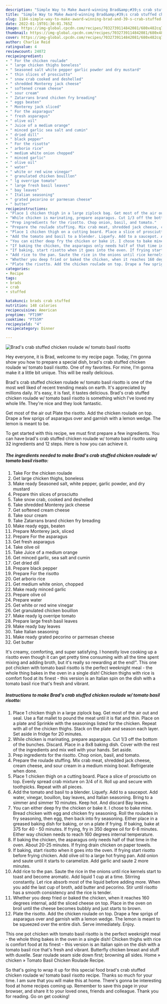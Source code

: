 ```yaml
---
description: "Simple Way to Make Award-winning Brad&amp;#39;s crab stuffed chicken roulade w/ tomato basil risotto"
title: "Simple Way to Make Award-winning Brad&amp;#39;s crab stuffed chicken roulade w/ tomato basil risotto"
slug: 1184-simple-way-to-make-award-winning-brad-and-39-s-crab-stuffed-chicken-roulade-w-tomato-basil-risotto
date: 2022-01-19T01:30:01.765Z
image: https://img-global.cpcdn.com/recipes/7032739114842081/680x482cq70/brads-crab-stuffed-chicken-roulade-w-tomato-basil-risotto-recipe-main-photo.jpg
thumbnail: https://img-global.cpcdn.com/recipes/7032739114842081/680x482cq70/brads-crab-stuffed-chicken-roulade-w-tomato-basil-risotto-recipe-main-photo.jpg
cover: https://img-global.cpcdn.com/recipes/7032739114842081/680x482cq70/brads-crab-stuffed-chicken-roulade-w-tomato-basil-risotto-recipe-main-photo.jpg
author: Charlie Reid
ratingvalue: 4
reviewcount: 24072
recipeingredient:
- " For the chicken roulade"
- " large chicken thighs boneless"
- " Seasoned salt white pepper garlic powder and dry mustard"
- " thin slices of prosciutto"
- " snow crab cooked and deshelled"
- " shredded Monterey jack cheese"
- " softened cream cheese"
- " sour cream"
- " Zatarrans brand chicken fry breading"
- " eggs beaten"
- " Monterey jack sliced"
- " For the asparagus"
- " fresh asparagus"
- " olive oil"
- " Juice of a medium orange"
- " minced garlic sea salt and cumin"
- " dried dill"
- " black pepper"
- " For the risotto"
- " arborio rice"
- " medium white onion chopped"
- " minced garlic"
- " olive oil"
- " water"
- " white or red wine vinegar"
- " granulated chicken bouillon"
- " lg overripe tomato"
- " large fresh basil leaves"
- " bay leaves"
- " Italian seasoning"
- " grated pecorino or parmesan cheese"
- " butter"
recipeinstructions:
- "Place 1 chicken thigh in a large ziplock bag. Get most of the air out and seal. Use a flat mallet to pound the meat until it is flat and thin. Place on a plate and Sprinkle with the seasonings listed for the chicken. Repeat with all of the chicken thighs. Stack on the plate and season each layer. Set aside in fridge for 20 minutes."
- "While chicken is marinating, prepare asparagus. Cut 1/3 off the bottom of the bunches. Discard. Place in a 8x8 baking dish. Cover with the rest of the ingredients and mix well with your hands. Set aside."
- "Prep ingredients for the risotto. Chop onion, basil, and tomato."
- "Prepare the roulade stuffing. Mix crab meat, shredded jack cheese, cream cheese, and sour cream in a medium mixing bowl. Refrigerate when done."
- "Place 1 chicken thigh on a cutting board. Place a slice of prosciutto on top. Evenly spread crab mixture on 3/4 of it. Roll up and secure with toothpicks. Repeat with all pieces."
- "Add the tomato and basil to a blender. Liquefy. Add to a saucepot. Add water, vinegar, bouillon, bay leaves, and Italian seasoning. Bring to a simmer and simmer 10 minutes. Keep hot. And discard Bay leaves."
- "You can either deep fry the chicken or bake it. I chose to bake mine. Bread chicken with egg and chicken fry seasoning. Roll the roulades in fry seasoning, then egg, then back into fry seasoning. Either place in a greased baking dish for baking, or on a plate if frying. If baking, bake at 375 for 40 - 50 minutes. If frying, fry in 350 degree oil for 6-8 minutes. Either way chicken needs to reach 160 degrees internal temperature."
- "If baking the chicken, the asparagus only needs half of that time in the oven. About 20-25 minutes. If frying drain chicken on paper towels."
- "If baking, start risotto when it goes into the oven. If frying start risotto before frying chicken. Add olive oil to a large hot frying pan. Add onion and saute until it starts to caramelize. Add garlic and saute 2 more minutes."
- "Add rice to the pan. Saute the rice in the onions until rice kernels start to toast and become aromatic. Add liquid 1 cup at a time. Stirring constantly. Let rice absorb most of the liquid before adding more. When you add the last cup of broth, add butter and pecorino. Stir until risotto has a smooth consistency and the rice is tender."
- "Whether you deep fried or baked the chicken, when it reaches 160 degrees internal, add the sliced cheese on top. Place in the oven on broil until the cheese becomes bubbly and just starts to brown."
- "Plate the risotto. Add the chicken roulade on top. Drape a few sprigs of asparagus over and garnish with a lemon wedge. The lemon is meant to be squeezed over the entire dish. Serve immediately. Enjoy."
categories:
- Recipe
tags:
- brads
- crab
- stuffed

katakunci: brads crab stuffed 
nutrition: 148 calories
recipecuisine: American
preptime: "PT19M"
cooktime: "PT55M"
recipeyield: "4"
recipecategory: Dinner

---
```



![Brad&#39;s crab stuffed chicken roulade w/ tomato basil risotto](https://img-global.cpcdn.com/recipes/7032739114842081/680x482cq70/brads-crab-stuffed-chicken-roulade-w-tomato-basil-risotto-recipe-main-photo.jpg)

Hey everyone, it is Brad, welcome to my recipe page. Today, I'm gonna show you how to prepare a special dish, brad&#39;s crab stuffed chicken roulade w/ tomato basil risotto. One of my favorites. For mine, I'm gonna make it a little bit unique. This will be really delicious.

Brad&#39;s crab stuffed chicken roulade w/ tomato basil risotto is one of the most well liked of recent trending meals on earth. It's appreciated by millions daily. It's easy, it is fast, it tastes delicious. Brad&#39;s crab stuffed chicken roulade w/ tomato basil risotto is something which I've loved my whole life. They're nice and they look fantastic.

Get most of the air out Plate the risotto. Add the chicken roulade on top. Drape a few sprigs of asparagus over and garnish with a lemon wedge. The lemon is meant to be.


To get started with this recipe, we must first prepare a few ingredients. You can have brad&#39;s crab stuffed chicken roulade w/ tomato basil risotto using 32 ingredients and 12 steps. Here is how you can achieve it.

<!--inarticleads1-->

##### The ingredients needed to make Brad&#39;s crab stuffed chicken roulade w/ tomato basil risotto:

1. Take  For the chicken roulade
1. Get  large chicken thighs, boneless
1. Make ready  Seasoned salt, white pepper, garlic powder, and dry mustard
1. Prepare  thin slices of prosciutto
1. Take  snow crab, cooked and deshelled
1. Take  shredded Monterey jack cheese
1. Get  softened cream cheese
1. Take  sour cream
1. Take  Zatarrans brand chicken fry breading
1. Make ready  eggs, beaten
1. Prepare  Monterey jack, sliced
1. Prepare  For the asparagus
1. Get  fresh asparagus
1. Take  olive oil
1. Take  Juice of a medium orange
1. Get  minced garlic, sea salt and cumin
1. Get  dried dill
1. Prepare  black pepper
1. Prepare  For the risotto
1. Get  arborio rice
1. Get  medium white onion, chopped
1. Make ready  minced garlic
1. Prepare  olive oil
1. Prepare  water
1. Get  white or red wine vinegar
1. Get  granulated chicken bouillon
1. Make ready  lg overripe tomato
1. Prepare  large fresh basil leaves
1. Make ready  bay leaves
1. Take  Italian seasoning
1. Make ready  grated pecorino or parmesan cheese
1. Get  butter


It&#39;s creamy, comforting, and super satisfying. I honestly love cooking up a risotto even though it can get pretty time consuming with all the time spent mixing and adding broth, but it&#39;s really so rewarding at the end!&#34;. This one pot chicken with tomato basil risotto is the perfect weeknight meal - the whole thing bakes in the oven in a single dish! Chicken thighs with rice is comfort food at its finest - this version is an Italian spin on the dish with a tomato basil rice that&#39;s fresh and vibrant. 

<!--inarticleads2-->

##### Instructions to make Brad&#39;s crab stuffed chicken roulade w/ tomato basil risotto:

1. Place 1 chicken thigh in a large ziplock bag. Get most of the air out and seal. Use a flat mallet to pound the meat until it is flat and thin. Place on a plate and Sprinkle with the seasonings listed for the chicken. Repeat with all of the chicken thighs. Stack on the plate and season each layer. Set aside in fridge for 20 minutes.
1. While chicken is marinating, prepare asparagus. Cut 1/3 off the bottom of the bunches. Discard. Place in a 8x8 baking dish. Cover with the rest of the ingredients and mix well with your hands. Set aside.
1. Prep ingredients for the risotto. Chop onion, basil, and tomato.
1. Prepare the roulade stuffing. Mix crab meat, shredded jack cheese, cream cheese, and sour cream in a medium mixing bowl. Refrigerate when done.
1. Place 1 chicken thigh on a cutting board. Place a slice of prosciutto on top. Evenly spread crab mixture on 3/4 of it. Roll up and secure with toothpicks. Repeat with all pieces.
1. Add the tomato and basil to a blender. Liquefy. Add to a saucepot. Add water, vinegar, bouillon, bay leaves, and Italian seasoning. Bring to a simmer and simmer 10 minutes. Keep hot. And discard Bay leaves.
1. You can either deep fry the chicken or bake it. I chose to bake mine. Bread chicken with egg and chicken fry seasoning. Roll the roulades in fry seasoning, then egg, then back into fry seasoning. Either place in a greased baking dish for baking, or on a plate if frying. If baking, bake at 375 for 40 - 50 minutes. If frying, fry in 350 degree oil for 6-8 minutes. Either way chicken needs to reach 160 degrees internal temperature.
1. If baking the chicken, the asparagus only needs half of that time in the oven. About 20-25 minutes. If frying drain chicken on paper towels.
1. If baking, start risotto when it goes into the oven. If frying start risotto before frying chicken. Add olive oil to a large hot frying pan. Add onion and saute until it starts to caramelize. Add garlic and saute 2 more minutes.
1. Add rice to the pan. Saute the rice in the onions until rice kernels start to toast and become aromatic. Add liquid 1 cup at a time. Stirring constantly. Let rice absorb most of the liquid before adding more. When you add the last cup of broth, add butter and pecorino. Stir until risotto has a smooth consistency and the rice is tender.
1. Whether you deep fried or baked the chicken, when it reaches 160 degrees internal, add the sliced cheese on top. Place in the oven on broil until the cheese becomes bubbly and just starts to brown.
1. Plate the risotto. Add the chicken roulade on top. Drape a few sprigs of asparagus over and garnish with a lemon wedge. The lemon is meant to be squeezed over the entire dish. Serve immediately. Enjoy.


This one pot chicken with tomato basil risotto is the perfect weeknight meal - the whole thing bakes in the oven in a single dish! Chicken thighs with rice is comfort food at its finest - this version is an Italian spin on the dish with a tomato basil rice that&#39;s fresh and vibrant. Butterfly chicken breast and stuff with duxelle. Sear roulade seam side down first; browning all sides. Home » chicken » Tomato Basil Chicken Roulade Recipe. 

So that's going to wrap it up for this special food brad&#39;s crab stuffed chicken roulade w/ tomato basil risotto recipe. Thanks so much for your time. I am sure that you will make this at home. There's gonna be interesting food at home recipes coming up. Remember to save this page in your browser, and share it to your loved ones, friends and colleague. Thank you for reading. Go on get cooking!
